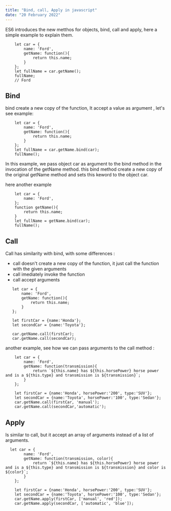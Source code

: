 ```yaml
---
title: "Bind, call, Apply in javascript"
date: "20 February 2022"
---
```


ES6 introduces the new metthos for objects, bind, call and apply, here a simple example to explain them.

```
    let car = {
        name: 'Ford',
        getName: function(){
            return this.name;
        }
    };
    let fullName = car.getName();
    fullName;
    // Ford
```

## Bind

bind create a new copy of the function, It accept a value as argument , let's see example:

```
    let car = {
        name: 'Ford',
        getName: function(){
            return this.name;
        }
    };
    let fullName = car.getName.bind(car);
    fullName();
```

In this example, we pass object car as argument to the bind method in the invocation of the getName method.
this bind method create a new copy of the original getName method and sets this keword to the object car.

here another example

```
    let car = {
        name: 'Ford',
    };
    function getName(){
        return this.name;
    }
    let fullName = getName.bind(car);
    fullName();
```

## Call

Call has similarity with bind, with some differences :

- call doesn't create a new copy of the function, it just call the function with the given arguments
- call imediately invoke the function
- call accept arguments

```
   let car = {
       name: 'Ford',
       getName: function(){
           return this.name;
       }
   };

   let firstCar = {name:'Honda'};
   let secondCar = {name:'Toyota'};

   car.getName.call(firstCar);
   car.getName.call(secondCar);

```

another example, see how we can pass arguments to the call method :

```
    let car = {
        name: 'Ford',
        getName: function(transmission){
            return `${this.name} has ${this.horsePower} horse power and is a ${this.type} and transmission is ${transmission}`;
        }
    };

    let firstCar = {name:'Honda', horsePower:'200', type:'SUV'};
    let secondCar = {name:'Toyota', horsePower:'100', type:'Sedan'};
    car.getName.call(firstCar, 'manual');
    car.getName.call(secondCar,'automatic');
```

## Apply

Is similar to call, but it accept an array of arguments instead of a list of arguments.

```
  let car = {
        name: 'Ford',
        getName: function(transmission, color){
            return `${this.name} has ${this.horsePower} horse power and is a ${this.type} and transmission is ${transmission} and color is ${color}`;
        }
    };

    let firstCar = {name:'Honda', horsePower:'200', type:'SUV'};
    let secondCar = {name:'Toyota', horsePower:'100', type:'Sedan'};
    car.getName.apply(firstCar, ['manual', 'red']);
    car.getName.apply(secondCar, ['automatic', 'blue']);

```
